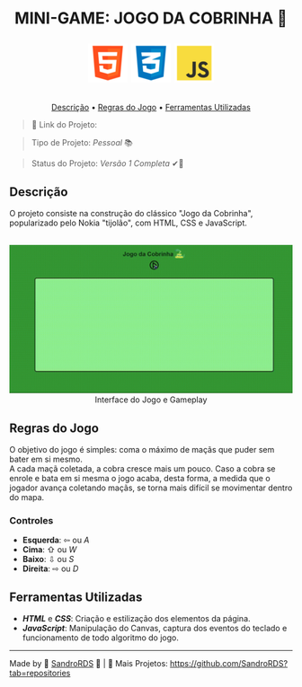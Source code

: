 <h1> 
<p align="center"> MINI-GAME: JOGO DA COBRINHA &#128013; </p>

<p align="center"> 
    <img src="images/html.png">
    <img src="images/css.png">
    <img src="images/javascript.png">
</p>
</h1>

<p align="center"> 
<a href="#descricao">Descrição</a> &bull; <a href="#regras">Regras do Jogo</a> &bull; <a href="#ferramentas">Ferramentas Utilizadas</a>
</p>

> &#x1F517; Link do Projeto:  

> Tipo de Projeto: *Pessoal* &#x1F4DA;

> Status do Projeto: *Versão 1 Completa* &#10004;&#x1F6A7;

<h2 id="descricao"> Descrição </h2>
O projeto consiste na construção do clássico "Jogo da Cobrinha", popularizado pelo Nokia "tijolão", com HTML, CSS e JavaScript.
<br><br>
<p align="center">
<img src="images/gameplay.gif" width="800px">
<br>
Interface do Jogo e Gameplay
</p>

<h2 id="regras"> Regras do Jogo </h2>
O objetivo do jogo é simples: coma o máximo de maçãs que puder sem bater em si mesmo.  

<br>
A cada maçã coletada, a cobra cresce mais um pouco. Caso a cobra se enrole e bata em si mesma o jogo acaba, desta forma, a medida que o jogador avança coletando maçãs, se torna mais difícil se movimentar dentro do mapa.

<h3>Controles</h3>

* **Esquerda**: &#8678; ou *A*
* **Cima**: &#8679; ou *W*
* **Baixo**: &#8681; ou *S*
* **Direita**: &#8680; ou *D*

<h2 id="ferramentas"> Ferramentas Utilizadas </h2>

* ***HTML*** e ***CSS***: Criação e estilização dos elementos da página.
* ***JavaScript***: Manipulação do Canvas, captura dos eventos do teclado e funcionamento de todo algoritmo do jogo.

---
Made by &#128153; [SandroRDS](https://www.linkedin.com/in/sandro-rosa-de-souza-02a5bb241/) &#128153; | &#x1F47E; Mais Projetos: https://github.com/SandroRDS?tab=repositories
